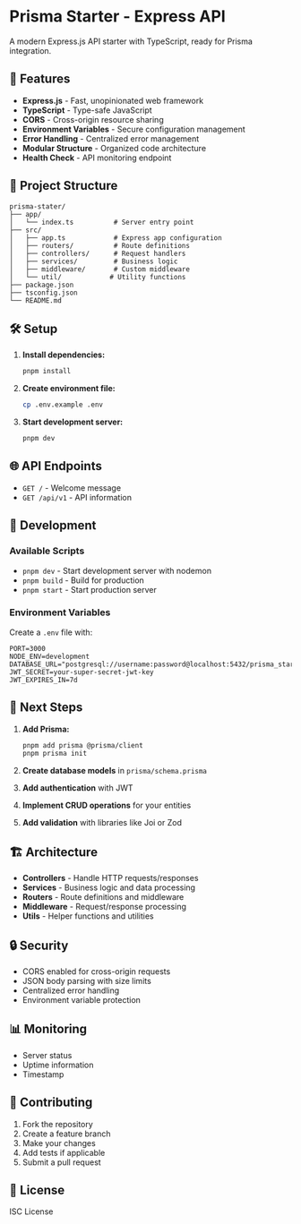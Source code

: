 # Prisma Starter - Express API

A modern Express.js API starter with TypeScript, ready for Prisma integration.

## 🚀 Features

-   **Express.js** - Fast, unopinionated web framework
-   **TypeScript** - Type-safe JavaScript
-   **CORS** - Cross-origin resource sharing
-   **Environment Variables** - Secure configuration management
-   **Error Handling** - Centralized error management
-   **Modular Structure** - Organized code architecture
-   **Health Check** - API monitoring endpoint

## 📁 Project Structure

```
prisma-stater/
├── app/
│   └── index.ts          # Server entry point
├── src/
│   ├── app.ts            # Express app configuration
│   ├── routers/          # Route definitions
│   ├── controllers/      # Request handlers
│   ├── services/         # Business logic
│   ├── middleware/       # Custom middleware
│   └── util/            # Utility functions
├── package.json
├── tsconfig.json
└── README.md
```

## 🛠️ Setup

1. **Install dependencies:**

    ```bash
    pnpm install
    ```

2. **Create environment file:**

    ```bash
    cp .env.example .env
    ```

3. **Start development server:**
    ```bash
    pnpm dev
    ```

## 🌐 API Endpoints

-   `GET /` - Welcome message
-   `GET /api/v1` - API information

## 🔧 Development

### Available Scripts

-   `pnpm dev` - Start development server with nodemon
-   `pnpm build` - Build for production
-   `pnpm start` - Start production server

### Environment Variables

Create a `.env` file with:

```env
PORT=3000
NODE_ENV=development
DATABASE_URL="postgresql://username:password@localhost:5432/prisma_starter"
JWT_SECRET=your-super-secret-jwt-key
JWT_EXPIRES_IN=7d
```

## 📝 Next Steps

1. **Add Prisma:**

    ```bash
    pnpm add prisma @prisma/client
    pnpm prisma init
    ```

2. **Create database models** in `prisma/schema.prisma`

3. **Add authentication** with JWT

4. **Implement CRUD operations** for your entities

5. **Add validation** with libraries like Joi or Zod

## 🏗️ Architecture

-   **Controllers** - Handle HTTP requests/responses
-   **Services** - Business logic and data processing
-   **Routers** - Route definitions and middleware
-   **Middleware** - Request/response processing
-   **Utils** - Helper functions and utilities

## 🔒 Security

-   CORS enabled for cross-origin requests
-   JSON body parsing with size limits
-   Centralized error handling
-   Environment variable protection

## 📊 Monitoring

-   Server status
-   Uptime information
-   Timestamp

## 🤝 Contributing

1. Fork the repository
2. Create a feature branch
3. Make your changes
4. Add tests if applicable
5. Submit a pull request

## 📄 License

ISC License
